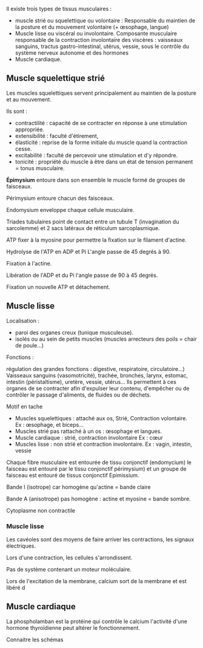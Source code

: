 Il existe trois types de tissus musculaires :

* muscle strié ou squelettique ou volontaire : Responsable du maintien de la posture et du mouvement volontaire (+ œsophage, langue)
* Muscle lisse ou viscéral ou involontaire. Composante musculaire responsable de la contraction involontaire des viscères : vaisseaux sanguins, tractus gastro-intestinal, utérus, vessie, sous le contrôle du système nerveux autonome et des hormones
* Muscle cardiaque.

## Muscle squelettique strié

Les muscles squelettiques servent principalement au maintien de la posture et au mouvement.

Ils sont :

* contractilité : capacité de se contracter en réponse à une stimulation appropriée.
* extensibilité : faculté d\'étirement,
* élasticité : reprise de la forme initiale du muscle quand la contraction cesse.
* excitabilité : faculté de percevoir une stimulation et d'y répondre.
* tonicité : propriété du muscle à être dans un état de tension permanent = tonus musculaire.

__Épimysium__ entoure dans son ensemble le muscle formé de groupes de faisceaux.

Périmysium entoure chacun des faisceaux.

Endomysium enveloppe chaque cellule musculaire.

Triades tubulaires point de contact entre un tubule T (invagination du sarcolemme) et 2 sacs latéraux de réticulum sarcoplasmique.

ATP fixer à la myosine pour permettre la fixation sur le filament d'actine.

Hydrolyse de l'ATP en ADP et Pi L'angle passe de 45 degrés à 90.

Fixation à l'actine.

Libération de l'ADP et du Pi l'angle passe de 90 à 45 degrés.

Fixation un nouvelle ATP et détachement.

## Muscle lisse

Localisation :

* paroi des organes creux (tunique musculeuse).
* isolés ou au sein de petits muscles (muscles arrecteurs des poils = chair de poule...)

Fonctions :

régulation des grandes fonctions : digestive, respiratoire, circulatoire...) Vaisseaux sanguins (vasomotricité), trachée, bronches, larynx, estomac, intestin (péristaltisme), uretère, vessie, utérus\... Ils permettent à ces organes de se contracter afin d'expulser leur contenu, d'empêcher ou de contrôler le passage d'aliments, de fluides ou de déchets.

Motif en tache

* Muscles squelettiques : attaché aux os, Strié, Contraction volontaire. Ex : œsophage, et biceps...
* Muscles strié pas rattaché à un os : œsophage et langues.
* Muscle cardiaque : strié, contraction involontaire Ex : cœur
* Muscles lisse : non strié et contraction involontaire. Ex : vagin, intestin, vessie

Chaque fibre musculaire est entourée de tissu conjonctif (endomycium) le faisceau est entouré par le tissu conjonctif périmysium) et un groupe de faisceau est entouré de tissus conjonctif Epimissium.

Bande I (isotrope) car homogène qu'actine = bande claire

Bande A (anisotrope) pas homogène : actine et myosine = bande sombre.

Cytoplasme non contractile

### Muscle lisse 

Les cavéoles sont des moyens de faire arriver les contractions, les signaux électriques.

Lors d'une contraction, les cellules s'arrondissent.

Pas de système contenant un moteur moléculaire.

Lors de l'excitation de la membrane, calcium sort de la membrane et est libéré d

## Muscle cardiaque

La phospholamban est la protéine qui contrôle le calcium l'activité d'une hormone thyroïdienne peut altérer le fonctionnement.

Connaitre les schémas